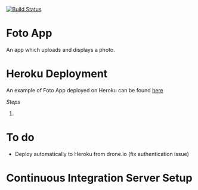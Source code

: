 [![Build Status](http://138.197.8.104:8080/api/badge/github.com/atrancong/foto-app/status.svg?branch=master)](http://138.197.8.104:8080/github.com/atrancong/foto-app)


# Foto App

An app which uploads and displays a photo.

# Heroku Deployment

An example of Foto App deployed on Heroku can be found [here](https://foto--app.herokuapp.com/) 

*Steps*

1. 


# To do
* Deploy automatically to Heroku from drone.io (fix authentication issue)

# Continuous Integration Server Setup
